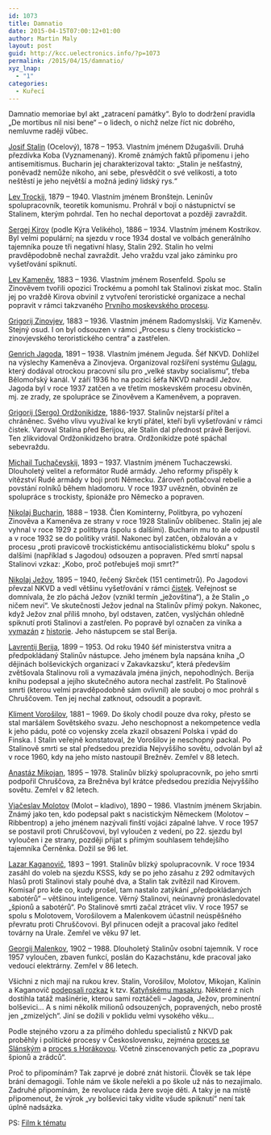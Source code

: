 ```yaml
---
id: 1073
title: Damnatio
date: 2015-04-15T07:00:12+01:00
author: Martin Maly
layout: post
guid: http://kcc.uelectronics.info/?p=1073
permalink: /2015/04/15/damnatio/
xyz_lnap:
  - "1"
categories:
  - Kuřecí
---
```

Damnatio memoriae byl akt &#8222;zatracení památky&#8220;. Bylo to dodržení pravidla &#8222;De mortibus nil nisi bene&#8220; &#8211; o lidech, o nichž nelze říct nic dobrého, nemluvme raději vůbec.

[Josif Stalin](http://cs.wikipedia.org/wiki/Josif_Vissarionovi%C4%8D_Stalin) (Ocelový), 1878 &#8211; 1953. Vlastním jménem Džugašvili. Druhá přezdívka Koba (Vyznamenaný). Kromě známých faktů připomenu i jeho antisemitismus. Bucharin jej charakterizoval takto: &#8222;Stalin je nešťastný, poněvadž nemůže nikoho, ani sebe, přesvědčit o své velikosti, a toto neštěstí je jeho největší a možná jediný lidský rys.&#8220;

[Lev Trockij](http://cs.wikipedia.org/wiki/Lev_Davidovi%C4%8D_Trockij), 1879 &#8211; 1940. Vlastním jménem Bronštejn. Leninův spolupracovník, teoretik komunismu. Prohrál v boji o nástupnictví se Stalinem, kterým pohrdal. Ten ho nechal deportovat a později zavraždit.

[Sergej Kirov](http://cs.wikipedia.org/wiki/Sergej_Mironovi%C4%8D_Kirov) (podle Kýra Velikého), 1886 &#8211; 1934. Vlastním jménem Kostrikov. Byl velmi populární; na sjezdu v roce 1934 dostal ve volbách generálního tajemníka pouze tři negativní hlasy, Stalin 292. Stalin ho velmi pravděpodobně nechal zavraždit. Jeho vraždu vzal jako záminku pro vyšetřování spiknutí.

[Lev Kameněv](http://cs.wikipedia.org/wiki/Lev_Kamen%C4%9Bv), 1883 &#8211; 1936. Vlastním jménem Rosenfeld. Spolu se Zinověvem tvořili opozici Trockému a pomohl tak Stalinovi získat moc. Stalin jej po vraždě Kirova obvinil z vytvoření teroristické organizace a nechal popravit v rámci takzvaného [Prvního moskevského procesu](http://cs.wikipedia.org/wiki/Moskevsk%C3%A9_procesy).

[Grigorij Zinovjev](http://cs.wikipedia.org/wiki/Grigorij_Zinovjev), 1883 &#8211; 1936. Vlastním jménem Radomyslskij. Viz Kameněv. Stejný osud. I on byl odsouzen v rámci &#8222;Procesu s členy trockisticko &#8211; zinovjevského teroristického centra&#8220; a zastřelen.

[Genrich Jagoda](http://cs.wikipedia.org/wiki/Genrich_Jagoda), 1891 &#8211; 1938. Vlastním jménem Jeguda. Šéf NKVD. Dohlížel na výslechy Kameněva a Zinovjeva. Organizoval rozšíření systému [Gulagu](http://cs.wikipedia.org/wiki/Gulag), který dodával otrockou pracovní sílu pro &#8222;velké stavby socialismu&#8220;, třeba Bělomořský kanál. V září 1936 ho na pozici šéfa NKVD nahradil Ježov. Jagoda byl v roce 1937 zatčen a ve třetím moskevském procesu obviněn, mj. ze zrady, ze spolupráce se Zinověvem a Kameněvem, a popraven.

[Grigorij (Sergo) Ordžonikidze](http://cs.wikipedia.org/wiki/Grigorij_Konstantinovi%C4%8D_Ord%C5%BEonikidze), 1886-1937. Stalinův nejstarší přítel a chráněnec. Svého vlivu využíval ke krytí přátel, kteří byli vyšetřování v rámci čistek. Varoval Stalina před Berijou, ale Stalin dal přednost právě Berijovi. Ten zlikvidoval Ordžonikidzeho bratra. Ordžonikidze poté spáchal sebevraždu.

[Michail Tuchačevskij](http://cs.wikipedia.org/wiki/Michail_Tucha%C4%8Devskij), 1893 &#8211; 1937. Vlastním jménem Tuchaczewski. Dlouholetý velitel a reformátor Rudé armády. Jeho reformy přispěly k vítězství Rudé armády v boji proti Německu. Zároveň potlačoval rebelie a povstání rolníků během hladomoru. V roce 1937 uvězněn, obviněn ze spolupráce s trockisty, špionáže pro Německo a popraven.

[Nikolaj Bucharin](http://cs.wikipedia.org/wiki/Nikolaj_Bucharin), 1888 &#8211; 1938. Člen Kominterny, Politbyra, po vyhození Zinověva a Kameněva ze strany v roce 1928 Stalinův oblíbenec. Stalin jej ale vyhnal v roce 1929 z politbyra (spolu s dalšími). Bucharin mu to ale odpustil a v roce 1932 se do politiky vrátil. Nakonec byl zatčen, obžalován a v procesu &#8222;proti pravicově trockistickému antisocialistickému bloku&#8220; spolu s dalšími (například s Jagodou) odsouzen a popraven. Před smrtí napsal Stalinovi vzkaz: &#8222;Kobo, proč potřebuješ moji smrt?&#8220;

[Nikolaj Ježov](http://cs.wikipedia.org/wiki/Nikolaj_Je%C5%BEov), 1895 &#8211; 1940, řečený Skrček (151 centimetrů). Po Jagodovi převzal NKVD a vedl většinu vyšetřování v rámci [čistek](http://cs.wikipedia.org/wiki/Velk%C3%A1_%C4%8Distka). Veřejnost se domnívala, že zlo páchá Ježov (vznikl termín &#8222;ježovština&#8220;), a že Stalin &#8222;o ničem neví&#8220;. Ve skutečnosti Ježov jednal na Stalinův přímý pokyn. Nakonec, když Ježov znal příliš mnoho, byl odstaven, zatčen, vyslýchán ohledně spiknutí proti Stalinovi a zastřelen. Po popravě byl označen za viníka a [vymazán](http://commons.wikimedia.org/wiki/File:The_Commissar_Vanishes_2.jpg) z [historie](http://commons.wikimedia.org/wiki/File:Voroshilov,_Molotov,_Stalin,_with_Nikolai_Yezhov.jpg). Jeho nástupcem se stal Berija.

[Lavrentij Berija](http://cs.wikipedia.org/wiki/Lavrentij_Berija), 1899 &#8211; 1953. Od roku 1940 šéf ministerstva vnitra a předpokládaný Stalinův nástupce. Jeho jménem byla napsána kniha &#8222;O dějinách bolševických organizací v Zakavkazsku&#8220;, která především zvětšovala Stalinovu roli a vymazávala jména jiných, nepohodlných. Berija knihu podepsal a jejího skutečného autora nechal zastřelit. Po Stalinově smrti (kterou velmi pravděpodobně sám ovlivnil) ale souboj o moc prohrál s Chruščovem. Ten jej nechal zatknout, odsoudit a popravit.

[Kliment Vorošilov](http://cs.wikipedia.org/wiki/Kliment_Jefremovi%C4%8D_Voro%C5%A1ilov), 1881 &#8211; 1969. Do školy chodil pouze dva roky, přesto se stal maršálem Sovětského svazu. Jeho neschopnost a nekompetence vedla k jeho pádu, poté co vojensky zcela zkazil obsazení Polska i vpád do Finska. I Stalin veřejně konstatoval, že Vorošilov je neschopný packal. Po Stalinově smrti se stal předsedou prezidia Nejvyššího sovětu, odvolán byl až v roce 1960, kdy na jeho místo nastoupil Brežněv. Zemřel v 88 letech.

[Anastáz Mikojan](http://cs.wikipedia.org/wiki/Anast%C3%A1z_Mikojan), 1895 &#8211; 1978. Stalinův blízký spolupracovník, po jeho smrti podpořil Chruščova, za Brežněva byl krátce předsedou prezídia Nejvyššího sovětu. Zemřel v 82 letech.

[Vjačeslav Molotov](http://cs.wikipedia.org/wiki/Vja%C4%8Deslav_Michajlovi%C4%8D_Molotov) (Molot &#8211; kladivo), 1890 &#8211; 1986. Vlastním jménem Skrjabin. Známý jako ten, kdo podepsal pakt s nacistickým Německem (Molotov &#8211; Ribbentrop) a jeho jménem nazývali finští vojáci zápalné lahve. V roce 1957 se postavil proti Chruščovovi, byl vyloučen z vedení, po 22. sjezdu byl vyloučen i ze strany, později přijat s přímým souhlasem tehdejšího tajemníka Černěnka. Dožil se 96 let.

[Lazar Kaganovič](http://cs.wikipedia.org/wiki/Lazar_Mojsejevi%C4%8D_Kaganovi%C4%8D), 1893 &#8211; 1991. Stalinův blízký spolupracovník. V roce 1934 zasáhl do voleb na sjezdu KSSS, kdy se po jeho zásahu z 292 odmítavých hlasů proti Stalinovi staly pouhé dva, a Stalin tak zvítězil nad Kirovem. Komisař pro kde co, kudy prošel, tam nastalo zatýkání &#8222;předpokládaných sabotérů&#8220; &#8211; většinou inteligence. Věrný Stalinovi, neúnavný pronásledovatel &#8222;špionů a sabotérů&#8220;. Po Stalinově smrti začal ztrácet vliv. V roce 1957 se spolu s Molotovem, Vorošilovem a Malenkovem účastnil neúspěšného převratu proti Chruščovovi. Byl přinucen odejít a pracoval jako ředitel továrny na Urale. Zemřel ve věku 97 let.

[Georgij Malenkov](http://cs.wikipedia.org/wiki/Georgij_Maximilianovi%C4%8D_Malenkov), 1902 &#8211; 1988. Dlouholetý Stalinův osobní tajemník. V roce 1957 vyloučen, zbaven funkcí, poslán do Kazachstánu, kde pracoval jako vedoucí elektrárny. Zemřel v 86 letech.

Všichni z nich mají na rukou krev. Stalin, Vorošilov, Molotov, Mikojan, Kalinin a Kaganovič [podepsali rozkaz](http://commons.wikimedia.org/wiki/File:Katyn_-_decision_of_massacre_p1.jpg) k tzv. [Katyňskému masakru](http://cs.wikipedia.org/wiki/Katy%C5%88sk%C3%BD_masakr). Některé z nich dostihla tatáž mašinérie, kterou sami roztáčeli &#8211; Jagoda, Ježov, prominentní bolševici&#8230; A s nimi několik milionů odsouzených, popravených, nebo prostě jen &#8222;zmizelých&#8220;. Jiní se dožili v poklidu velmi vysokého věku&#8230;

Podle stejného vzoru a za přímého dohledu specialistů z NKVD pak proběhly i politické procesy v Československu, zejména [proces se Slánským](http://cs.wikipedia.org/wiki/Proces_se_Sl%C3%A1nsk%C3%BDm) a [proces s Horákovou](http://cs.wikipedia.org/wiki/Proces_se_skupinou_Milady_Hor%C3%A1kov%C3%A9). Včetně zinscenovaných petic za &#8222;popravu špionů a zrádců&#8220;.

Proč to připomínám? Tak zaprvé je dobré znát historii. Člověk se tak lépe brání demagogii. Tohle nám ve škole neřekli a po škole už nás to nezajímalo. Zadruhé připomínám, že revoluce ráda žere svoje děti. A taky je na místě připomenout, že výrok &#8222;vy bolševici taky vidíte všude spiknutí&#8220; není tak úplně nadsázka.

PS: [Film k tématu](http://www.csfd.cz/film/7161-stalin/)